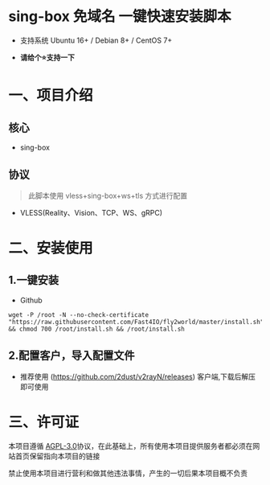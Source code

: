 # sing-box 免域名 一键快速安装脚本

- 支持系统  Ubuntu 16+ / Debian 8+ / CentOS 7+

- **请给个⭐支持一下**

# 一、项目介绍

## 核心

- sing-box

## 协议

> 此脚本使用 vless+sing-box+ws+tls 方式进行配置

- VLESS(Reality、Vision、TCP、WS、gRPC)


# 二、安装使用

## 1.一键安装


- Github

```
wget -P /root -N --no-check-certificate "https://raw.githubusercontent.com/Fast4IO/fly2world/master/install.sh" && chmod 700 /root/install.sh && /root/install.sh
```

## 2.配置客户，导入配置文件
- 推荐使用 (https://github.com/2dust/v2rayN/releases) 客户端,下载后解压即可使用


# 三、许可证

本项目遵循 [AGPL-3.0](https://github.com/Fast4IO/fly2world/master/LICENSE)协议，在此基础上，所有使用本项目提供服务者都必须在网站首页保留指向本项目的链接

禁止使用本项目进行营利和做其他违法事情，产生的一切后果本项目概不负责